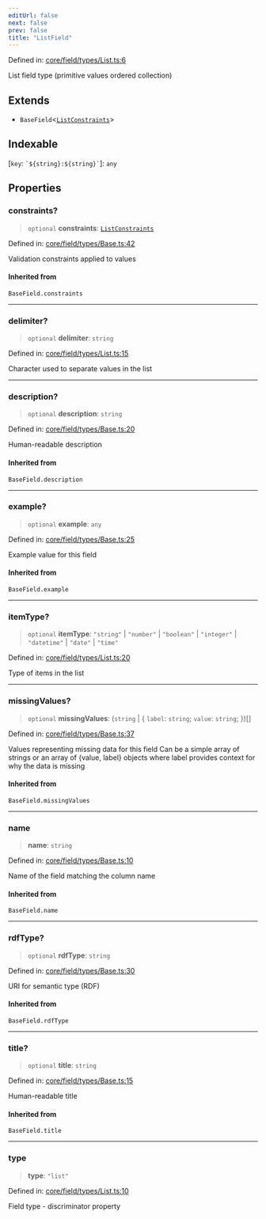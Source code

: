 ```yaml
---
editUrl: false
next: false
prev: false
title: "ListField"
---
```


Defined in: [core/field/types/List.ts:6](https://github.com/datisthq/dpkit/blob/5891634de8175d14853313e208ffbae144fd78eb/core/field/types/List.ts#L6)

List field type (primitive values ordered collection)

## Extends

- `BaseField`\<[`ListConstraints`](/reference/_dpkit/core/listconstraints/)\>

## Indexable

\[`key`: `` `${string}:${string}` ``\]: `any`

## Properties

### constraints?

> `optional` **constraints**: [`ListConstraints`](/reference/_dpkit/core/listconstraints/)

Defined in: [core/field/types/Base.ts:42](https://github.com/datisthq/dpkit/blob/5891634de8175d14853313e208ffbae144fd78eb/core/field/types/Base.ts#L42)

Validation constraints applied to values

#### Inherited from

`BaseField.constraints`

***

### delimiter?

> `optional` **delimiter**: `string`

Defined in: [core/field/types/List.ts:15](https://github.com/datisthq/dpkit/blob/5891634de8175d14853313e208ffbae144fd78eb/core/field/types/List.ts#L15)

Character used to separate values in the list

***

### description?

> `optional` **description**: `string`

Defined in: [core/field/types/Base.ts:20](https://github.com/datisthq/dpkit/blob/5891634de8175d14853313e208ffbae144fd78eb/core/field/types/Base.ts#L20)

Human-readable description

#### Inherited from

`BaseField.description`

***

### example?

> `optional` **example**: `any`

Defined in: [core/field/types/Base.ts:25](https://github.com/datisthq/dpkit/blob/5891634de8175d14853313e208ffbae144fd78eb/core/field/types/Base.ts#L25)

Example value for this field

#### Inherited from

`BaseField.example`

***

### itemType?

> `optional` **itemType**: `"string"` \| `"number"` \| `"boolean"` \| `"integer"` \| `"datetime"` \| `"date"` \| `"time"`

Defined in: [core/field/types/List.ts:20](https://github.com/datisthq/dpkit/blob/5891634de8175d14853313e208ffbae144fd78eb/core/field/types/List.ts#L20)

Type of items in the list

***

### missingValues?

> `optional` **missingValues**: (`string` \| \{ `label`: `string`; `value`: `string`; \})[]

Defined in: [core/field/types/Base.ts:37](https://github.com/datisthq/dpkit/blob/5891634de8175d14853313e208ffbae144fd78eb/core/field/types/Base.ts#L37)

Values representing missing data for this field
Can be a simple array of strings or an array of {value, label} objects
where label provides context for why the data is missing

#### Inherited from

`BaseField.missingValues`

***

### name

> **name**: `string`

Defined in: [core/field/types/Base.ts:10](https://github.com/datisthq/dpkit/blob/5891634de8175d14853313e208ffbae144fd78eb/core/field/types/Base.ts#L10)

Name of the field matching the column name

#### Inherited from

`BaseField.name`

***

### rdfType?

> `optional` **rdfType**: `string`

Defined in: [core/field/types/Base.ts:30](https://github.com/datisthq/dpkit/blob/5891634de8175d14853313e208ffbae144fd78eb/core/field/types/Base.ts#L30)

URI for semantic type (RDF)

#### Inherited from

`BaseField.rdfType`

***

### title?

> `optional` **title**: `string`

Defined in: [core/field/types/Base.ts:15](https://github.com/datisthq/dpkit/blob/5891634de8175d14853313e208ffbae144fd78eb/core/field/types/Base.ts#L15)

Human-readable title

#### Inherited from

`BaseField.title`

***

### type

> **type**: `"list"`

Defined in: [core/field/types/List.ts:10](https://github.com/datisthq/dpkit/blob/5891634de8175d14853313e208ffbae144fd78eb/core/field/types/List.ts#L10)

Field type - discriminator property
